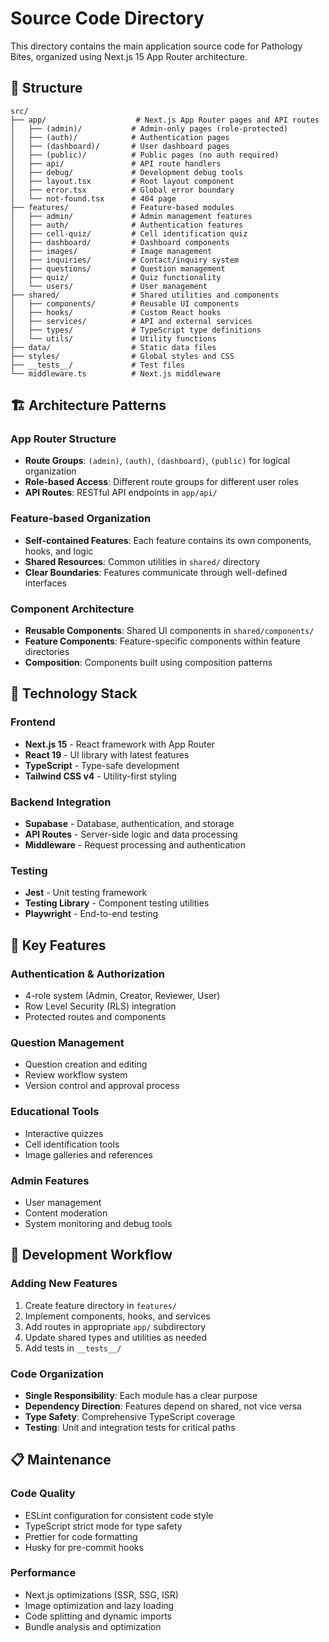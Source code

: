 # Source Code Directory

This directory contains the main application source code for Pathology Bites, organized using Next.js 15 App Router architecture.

## 📁 Structure

```
src/
├── app/                    # Next.js App Router pages and API routes
│   ├── (admin)/           # Admin-only pages (role-protected)
│   ├── (auth)/            # Authentication pages
│   ├── (dashboard)/       # User dashboard pages
│   ├── (public)/          # Public pages (no auth required)
│   ├── api/               # API route handlers
│   ├── debug/             # Development debug tools
│   ├── layout.tsx         # Root layout component
│   ├── error.tsx          # Global error boundary
│   └── not-found.tsx      # 404 page
├── features/              # Feature-based modules
│   ├── admin/             # Admin management features
│   ├── auth/              # Authentication features
│   ├── cell-quiz/         # Cell identification quiz
│   ├── dashboard/         # Dashboard components
│   ├── images/            # Image management
│   ├── inquiries/         # Contact/inquiry system
│   ├── questions/         # Question management
│   ├── quiz/              # Quiz functionality
│   └── users/             # User management
├── shared/                # Shared utilities and components
│   ├── components/        # Reusable UI components
│   ├── hooks/             # Custom React hooks
│   ├── services/          # API and external services
│   ├── types/             # TypeScript type definitions
│   └── utils/             # Utility functions
├── data/                  # Static data files
├── styles/                # Global styles and CSS
├── __tests__/             # Test files
└── middleware.ts          # Next.js middleware
```

## 🏗️ Architecture Patterns

### App Router Structure
- **Route Groups**: `(admin)`, `(auth)`, `(dashboard)`, `(public)` for logical organization
- **Role-based Access**: Different route groups for different user roles
- **API Routes**: RESTful API endpoints in `app/api/`

### Feature-based Organization
- **Self-contained Features**: Each feature contains its own components, hooks, and logic
- **Shared Resources**: Common utilities in `shared/` directory
- **Clear Boundaries**: Features communicate through well-defined interfaces

### Component Architecture
- **Reusable Components**: Shared UI components in `shared/components/`
- **Feature Components**: Feature-specific components within feature directories
- **Composition**: Components built using composition patterns

## 🔧 Technology Stack

### Frontend
- **Next.js 15** - React framework with App Router
- **React 19** - UI library with latest features
- **TypeScript** - Type-safe development
- **Tailwind CSS v4** - Utility-first styling

### Backend Integration
- **Supabase** - Database, authentication, and storage
- **API Routes** - Server-side logic and data processing
- **Middleware** - Request processing and authentication

### Testing
- **Jest** - Unit testing framework
- **Testing Library** - Component testing utilities
- **Playwright** - End-to-end testing

## 🎯 Key Features

### Authentication & Authorization
- 4-role system (Admin, Creator, Reviewer, User)
- Row Level Security (RLS) integration
- Protected routes and components

### Question Management
- Question creation and editing
- Review workflow system
- Version control and approval process

### Educational Tools
- Interactive quizzes
- Cell identification tools
- Image galleries and references

### Admin Features
- User management
- Content moderation
- System monitoring and debug tools

## 🔄 Development Workflow

### Adding New Features
1. Create feature directory in `features/`
2. Implement components, hooks, and services
3. Add routes in appropriate `app/` subdirectory
4. Update shared types and utilities as needed
5. Add tests in `__tests__/`

### Code Organization
- **Single Responsibility**: Each module has a clear purpose
- **Dependency Direction**: Features depend on shared, not vice versa
- **Type Safety**: Comprehensive TypeScript coverage
- **Testing**: Unit and integration tests for critical paths

## 📋 Maintenance

### Code Quality
- ESLint configuration for consistent code style
- TypeScript strict mode for type safety
- Prettier for code formatting
- Husky for pre-commit hooks

### Performance
- Next.js optimizations (SSR, SSG, ISR)
- Image optimization and lazy loading
- Code splitting and dynamic imports
- Bundle analysis and optimization
